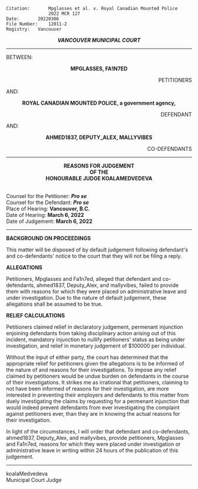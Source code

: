 	Citation:       Mpglasses et al. v. Royal Canadian Mounted Police
                	2022 MCR 127
	Date:		20220306
	File Number:	12011-2
	Registry:	Vancouver

<p align="center"><b><i>
				VANCOUVER MUNICIPAL COURT
</b></i>

---

BETWEEN:
<p align="center"><b>		MPGLASSES, FA1N7ED			</b>
<p align="right">		PETITIONERS
<p>				AND:
<p align="center"><b>		ROYAL CANADIAN MOUNTED POLICE, a government agency,			</b>
  <p align="right">		DEFENDANT
  <p>				AND:
<p align="center"><b> AHMED1837, DEPUTY_ALEX, MALLYVIBES </b>
<p align="right">		CO-DEFENDANTS

---
	
<p align="center"><b>		
				REASONS FOR JUDGEMENT
<br>				OF THE
<br>				HONOURABLE JUDGE KOALAMEDVEDEVA

</b>

<br>				Counsel for the Petitioner: ***Pro se***
<br>				Counsel for the Defendant: ***Pro se***
<br>				Place of Hearing: **Vancouver, B.C.**
<br>				Date of Hearing: **March 6, 2022**
<br>				Date of Judgement: **March 6, 2022**

---

**BACKGROUND ON PROCEEDINGS**
  
This matter will be disposed of by default judgement following defendant's and co-defendants' notice to the court that they will not be filing a reply.
  
**ALLEGATIONS**
  
Petitioners, Mpglasses and Fa1n7ed, alleged that defendant and co-defendants, ahmed1837, Deputy_Alex, and mallyvibes, failed to provide them with reasons for which they were placed on administrative leave and under investigation. Due to the nature of default judgement, these allegations shall be assumed to be true.
   
**RELIEF CALCULATIONS**
  
Petitioners claimed relief in declaratory judgement, permenant injunction enjoining defendants from taking disciplinary action arising out of this incident, mandatory injunction to nullify petitioners' status as being under investigation, and relief in monetary judgement of $100000 per individual.
  
Without the input of either party, the court has determined that the appropriate relief for petitioners given the allegations is to be informed of the nature of and reasons for their investigations. To impose any relief claimed by petitioners would be undue burden on defendants in the course of their investigations. It strikes me as irrational that petitioners, claiming to not have been informed of reasons for their investigation, are more interested in preventing their employers and defendants to this matter from duely investigating the claims by requesting for a permenant injunction that would indeed prevent defendants from ever investigating the complaint against petitioners ever, than they are in knowing the actual reasons for their investigation.
  
In light of the circumstances, I will order that defendant and co-defendants, ahmed1837, Deputy_Alex, and mallyvibes, provide petitioners, Mpglasses and Fa1n7ed, reasons for which they were placed under investigation or administrative leave in writing within 24 hours of the publication of this judgement.
  
---

koalaMedvedeva <br>	
Municipal Court Judge
